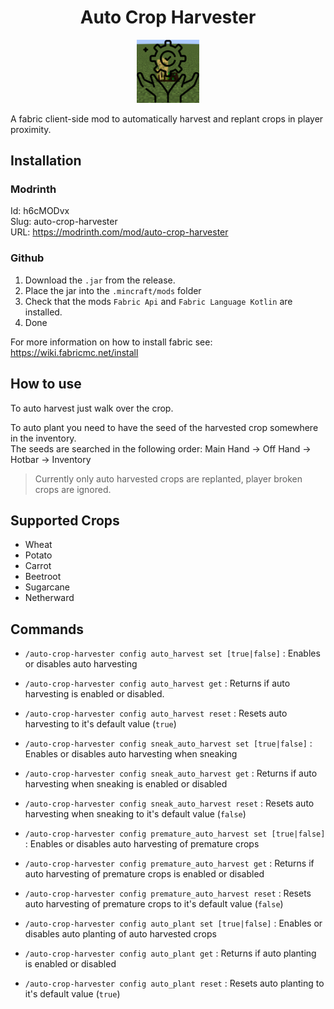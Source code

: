 <div align="center">
  <h1>Auto Crop Harvester</h1>
  <img src="resources/icon.png" width="20%" height="20%">
</div>

A fabric client-side mod to automatically harvest and replant crops in player proximity.

## Installation

### Modrinth

Id: h6cMODvx\
Slug: auto-crop-harvester\
URL: https://modrinth.com/mod/auto-crop-harvester

### Github

1. Download the `.jar` from the release.
2. Place the jar into the `.mincraft/mods` folder
3. Check that the mods `Fabric Api` and `Fabric Language Kotlin` are installed.
4. Done

For more information on how to install fabric see: https://wiki.fabricmc.net/install

## How to use

To auto harvest just walk over the crop.

To auto plant you need to have the seed of the harvested crop somewhere in the inventory.\
The seeds are searched in the following order: Main Hand -> Off Hand -> Hotbar -> Inventory
> Currently only auto harvested crops are replanted, player broken crops are ignored.

## Supported Crops

- Wheat
- Potato
- Carrot
- Beetroot
- Sugarcane
- Netherward

## Commands

- `/auto-crop-harvester config auto_harvest set [true|false]`
  : Enables or disables auto harvesting

- `/auto-crop-harvester config auto_harvest get`
  : Returns if auto harvesting is enabled or disabled.

- `/auto-crop-harvester config auto_harvest reset`
  : Resets auto harvesting to it's default value (`true`)

- `/auto-crop-harvester config sneak_auto_harvest set [true|false]`
  : Enables or disables auto harvesting when sneaking

- `/auto-crop-harvester config sneak_auto_harvest get`
  : Returns if auto harvesting when sneaking is enabled or disabled

- `/auto-crop-harvester config sneak_auto_harvest reset`
  : Resets auto harvesting when sneaking to it's default value (`false`)

- `/auto-crop-harvester config premature_auto_harvest set [true|false]`
  : Enables or disables auto harvesting of premature crops

- `/auto-crop-harvester config premature_auto_harvest get`
  : Returns if auto harvesting of premature crops is enabled or disabled

- `/auto-crop-harvester config premature_auto_harvest reset`
  : Resets auto harvesting of premature crops to it's default value (`false`)

- `/auto-crop-harvester config auto_plant set [true|false]`
  : Enables or disables auto planting of auto harvested crops

- `/auto-crop-harvester config auto_plant get`
  : Returns if auto planting is enabled or disabled

- `/auto-crop-harvester config auto_plant reset`
  : Resets auto planting to it's default value (`true`)